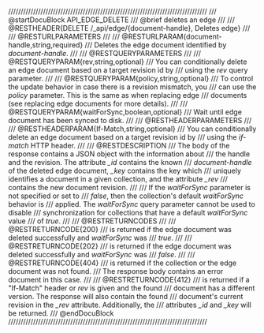 ////////////////////////////////////////////////////////////////////////////////
/// @startDocuBlock API_EDGE_DELETE
/// @brief deletes an edge
///
/// @RESTHEADER{DELETE /_api/edge/{document-handle}, Deletes edge}
///
/// @RESTURLPARAMETERS
///
/// @RESTURLPARAM{document-handle,string,required}
/// Deletes the edge document identified by *document-handle*.
///
/// @RESTQUERYPARAMETERS
///
/// @RESTQUERYPARAM{rev,string,optional}
/// You can conditionally delete an edge document based on a target revision id by
/// using the *rev* query parameter.
///
/// @RESTQUERYPARAM{policy,string,optional}
/// To control the update behavior in case there is a revision mismatch, you
/// can use the *policy* parameter. This is the same as when replacing edge
/// documents (see replacing edge documents for more details).
///
/// @RESTQUERYPARAM{waitForSync,boolean,optional}
/// Wait until edge document has been synced to disk.
///
/// @RESTHEADERPARAMETERS
///
/// @RESTHEADERPARAM{If-Match,string,optional}
/// You can conditionally delete an edge document based on a target revision id by
/// using the *if-match* HTTP header.
///
/// @RESTDESCRIPTION
/// The body of the response contains a JSON object with the information about
/// the handle and the revision. The attribute *_id* contains the known
/// *document-handle* of the deleted edge document, *_key* contains the key which 
/// uniquely identifies a document in a given collection, and the attribute *_rev*
/// contains the new document revision.
///
/// If the *waitForSync* parameter is not specified or set to
/// *false*, then the collection's default *waitForSync* behavior is
/// applied. The *waitForSync* query parameter cannot be used to disable
/// synchronization for collections that have a default *waitForSync* value
/// of *true*.
///
/// @RESTRETURNCODES
///
/// @RESTRETURNCODE{200}
/// is returned if the edge document was deleted successfully and *waitForSync* was
/// *true*.
///
/// @RESTRETURNCODE{202}
/// is returned if the edge document was deleted successfully and *waitForSync* was
/// *false*.
///
/// @RESTRETURNCODE{404}
/// is returned if the collection or the edge document was not found.
/// The response body contains an error document in this case.
///
/// @RESTRETURNCODE{412}
/// is returned if a "If-Match" header or *rev* is given and the found
/// document has a different version. The response will also contain the found
/// document's current revision in the *_rev* attribute. Additionally, the
/// attributes *_id* and *_key* will be returned.
/// @endDocuBlock
////////////////////////////////////////////////////////////////////////////////